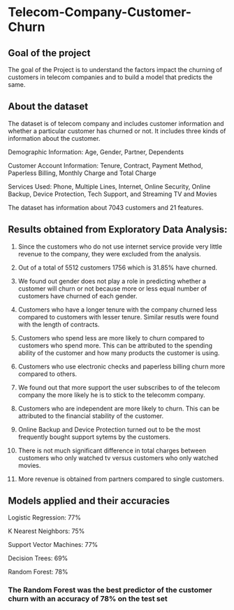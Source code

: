 # Telecom-Company-Customer-Churn

## Goal of the project

The goal of the Project is to understand the factors impact the churning of customers in telecom companies and to build a model that predicts the same.

## About the dataset

The dataset is of telecom company and includes customer information and whether a particular customer has churned or not. It includes three kinds of information about the customer.

Demographic Information: Age, Gender, Partner, Dependents

Customer Account Information: Tenure, Contract, Payment Method, Paperless Billing, Monthly Charge and Total Charge

Services Used: Phone, Multiple Lines, Internet, Online Security, Online Backup, Device Protection, Tech Support, and Streaming TV and Movies

The dataset has information about 7043 customers and 21 features.

## Results obtained from Exploratory Data Analysis:

1. Since the customers who do not use internet service provide very little revenue to the company, they were excluded from the analysis.

2. Out of a total of 5512 customers 1756 which is 31.85% have churned.

3. We found out gender does not play a role in predicting whether a customer will churn or not because more or less equal number of customers have churned of each gender.

4. Customers who have a longer tenure with the company churned less compared to customers with lesser tenure. Similar resutls were found with the length of contracts.

5. Customers who spend less are more likely to churn compared to customers who spend more. This can be attributed to the spending ability of the customer and how many products      the customer is using.

6. Customers who use electronic checks and paperless billing churn more compared to others.

7. We found out that more support the user subscribes to of the telecom company the more likely he is to stick to the telecomm company.

8. Customers who are independent are more likely to churn. This can be attributed to the financial stability of the customer.

9. Online Backup and Device Protection turned out to be the most frequently bought support sytems by the customers.

10. There is not much significant difference in total charges between customers who only watched tv versus customers who only watched movies.

11. More revenue is obtained from partners compared to single customers.

## Models applied and their accuracies

Logistic Regression: 77%

K Nearest Neighbors: 75%

Support Vector Machines: 77%

Decision Trees: 69%

Random Forest: 78%

### The Random Forest was the best predictor of the customer churn with an accuracy of 78% on the test set
